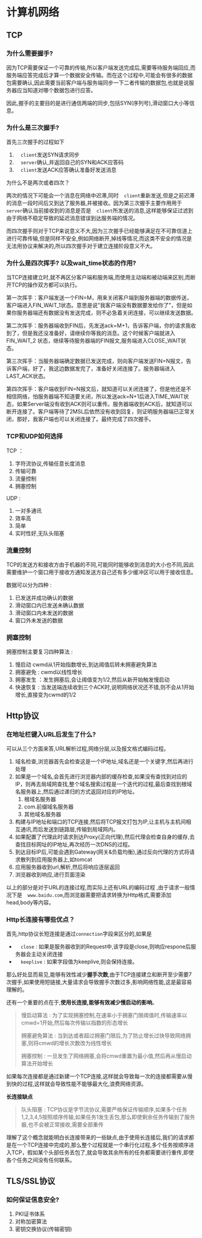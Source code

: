 # 计算机网络

## TCP

### 为什么需要握手?

因为TCP需要保证一个可靠的传输,所以客户端发送完成后,需要等待服务端回应,而服务端应答完成后才算一个数据安全传输。而在这个过程中,可能会有很多的数据包需要确认,因此需要当前客户端与服务端同步一下二者传输的数据包,也就是说服务器应当知道对哪个数据包进行应答。

因此,握手的主要目的是进行通信两端的同步,包括SYN(序列号),滑动窗口大小等信息。

### 为什么是三次握手?

首先三次握手的过程如下

1. `  client`发送SYN请求同步
2. `  server`确认,并返回自己的SYN和ACK应答码
3. `  client`发送ACK应答确认准备好发送消息

为什么不是两次或者四次？

两次的情况下可能会一个消息在网络中迟滞,同时`  client`重新发送,但是之前迟滞的消息一段时间后又到达了服务器,并被接收。因为第三次握手主要作用用于`  server`确认当前接收到的消息是否是`  client`所发送的消息,这样能够保证过滤到由于网络不稳定导致的延迟消息错误到达服务端的情况。

而四次握手则对于TCP来说意义不大,因为三次握手已经能够满足在不可靠信道上进行可靠传输,但是同样不安全,例如网络断开,掉线等情况,而这类不安全的情况是无法用协议来解决的,所以四次握手对于建立连接阶段意义不大。

### 为什么是四次挥手? 以及wait_time状态的作用?

当TCP连接建立时,就不再区分客户端和服务端,而使用主动端和被动端来区别,而断开TCP的操作双方都可以执行。

第一次挥手：客户端发送一个FIN=M，用来关闭客户端到服务器端的数据传送，客户端进入FIN_WAIT_1状态。意思是说"我客户端没有数据要发给你了"，但是如果你服务器端还有数据没有发送完成，则不必急着关闭连接，可以继续发送数据。

第二次挥手：服务器端收到FIN后，先发送ack=M+1，告诉客户端，你的请求我收到了，但是我还没准备好，请继续你等我的消息。这个时候客户端就进入FIN_WAIT_2 状态，继续等待服务器端的FIN报文,服务端进入CLOSE_WAIT状态。

第三次挥手：当服务器端确定数据已发送完成，则向客户端发送FIN=N报文，告诉客户端，好了，我这边数据发完了，准备好关闭连接了。服务器端进入LAST_ACK状态。

第四次挥手：客户端收到FIN=N报文后，就知道可以关闭连接了，但是他还是不相信网络，怕服务器端不知道要关闭，所以发送ack=N+1后进入TIME_WAIT状态，如果Server端没有收到ACK则可以重传。服务器端收到ACK后，就知道可以断开连接了。客户端等待了2MSL后依然没有收到回复，则证明服务器端已正常关闭，那好，我客户端也可以关闭连接了。最终完成了四次握手。

### TCP和UDP如何选择

TCP ：

1. 字符流协议,传输任意长度消息
2. 传输可靠
3. 流量控制
4. 拥塞控制

UDP : 

1. 一对多通讯
2. 效率高
3. 简单
4. 实时性好,无队头阻塞

### 流量控制

TCP的发送方和接收方由于机器的不同,可能同时能够收到消息的大小也不同,因此需要维护一个窗口用于接收方通知发送方自己还有多少缓冲区可以用于接收信息。

数据可以分为四种 : 

1. 已发送并成功确认的数据
2. 滑动窗口内已发送未确认数据
3. 滑动窗口内未发送的数据
4. 窗口外未发送的数据

### 拥塞控制

拥塞控制主要复习四种算法 : 

1. 慢启动 cwmd从1开始指数增长,到达阈值后转未拥塞避免算法
2. 拥塞避免 : cwmd以线性增长
3. 拥塞发生 ：发生拥塞后,会让阈值变为1/2,然后从新开始触发慢启动
4. 快速恢复 : 当发送端连续收到三个ACK时,说明网络状况还不错,则不会从1开始增长,直接变为cwmd的1/2

## Http协议

### 在地址栏键入URL后发生了什么?

可以从三个方面来答,URL解析过程,网络分层,以及报文格式编码过程。

1. 域名检查,浏览器首先会检查这是一个IP地址,域名还是一个关键字,然后再进行处理
2. 如果是一个域名,会首先进行浏览器内部的缓存检查,如果没有查找到对应的IP，则再去局域网查找,整个域名搜索过程是一个迭代的过程,最后查找到根域名服务器上,然后通过递归的方式返回对应的IP地址。
   1. 根域名服务器
   2. com.前缀域名服务器
   3. 其他域名服务器
3. 构建与IP地址和端口的TCP连接,然后将TCP报文打包为IP,让主机与主机间相互通讯,而后发送到链路层,传输到局域网内。
4. 如果配置了代理此时请求到达Proxy(正向代理),然后代理会检查自身的缓存,去查找目标网址的IP地址,再次经历一次DNS的过程。
5. 到达目标IP后,可能会遇到Gateway(网关&负载均衡),通过反向代理的方式将请求散列到应用服务器上,如tomcat
6. 应用服务器收到url,解析,然后将响应逐层返回
7. 浏览器收到响应,进行页面渲染

以上的部分是对于URL的连接过程,而实际上还有URL的编码过程 ,由于请求一般情况下是`  www.baidu.com`,而浏览器需要把请求转换为Http格式,需要添加head,body等内容。

### Http长连接有哪些优点？

首先,http协议长短连接是通过`connection`字段来区分的,如果是

- `  close` : 如果是服务器收到的Request中,该字段是close,则响应respone后服务器会主动关闭连接
- `  keeplive` : 如果字段值为keeplive,则会保持连接。

那么好处显而易见,能够有效性减少**握手次数**,由于TCP连接建立和断开至少需要7次握手,如果使用短链接,大量请求会导致握手次数过多,影响网络性能,这是最容易理解的。

还有一个重要的点在于,**使用长连接,能够有效减少慢启动的影响**。

> 慢启动算法 : 为了实现拥塞控制,在速率小于拥塞门限阈值时,传输速率以cmwd=1开始,然后每次传输以指数的形态增长
>
> 拥塞避免算法 : 当到达或者超过拥塞门限后,为了防止增长过快导致网络拥塞,则将cmwd的增长次数改为线性增长
>
> 拥塞控制 : 一旦发生了网络拥塞,会将cmwd重置为最小值,然后再从慢启动算法开始增长

如果每次连接都是通过新建一个TCP连接,这样就会导致每一次的连接都需要从慢到快的过程,这样就会导致性能不能够最大化,浪费网络资源。

**长连接缺点**

> 队头阻塞 : TCP协议是字节流协议,需要严格保证传输顺序,如果多个任务1,2,3,4,5按照顺序传输,如果任务1发生丢包,那么即使剩余任务传输到了服务器,也不会被正常接收,需要全部重传

理解了这个概念就能明白长连接带来的一些缺点,由于使用长连接后,我们的请求都是在一个TCP连接中完成的,那么整个过程就是一个串行化过程,多个任务按顺序进入TCP，假如某个头部任务丢包了,就会导致其余所有的任务都需要进行重传,即使各个任务之间没有任何联系。

## TLS/SSL协议

### 如何保证信息安全?

1. PKI证书体系
2. 对称加密算法
3. 密钥交换协议(传输密钥)

